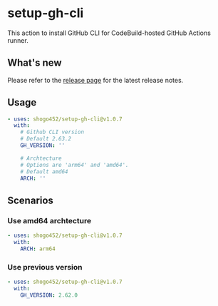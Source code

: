 # setup-gh-cli

This action to install GitHub CLI for CodeBuild-hosted GitHub Actions runner.

## What's new

Please refer to the [release page](https://github.com/shogo452/setup-gh-cli/releases) for the latest release notes.

## Usage

```yaml
- uses: shogo452/setup-gh-cli@v1.0.7
  with:
    # Github CLI version
    # Default 2.63.2
    GH_VERSION: ''

    # Archtecture
    # Options are 'arm64' and 'amd64'.
    # Default amd64
    ARCH: ''
```

## Scenarios

### Use amd64 archtecture

```yaml
- uses: shogo452/setup-gh-cli@v1.0.7
  with:
    ARCH: arm64
```

### Use previous version

```yaml
- uses: shogo452/setup-gh-cli@v1.0.7
  with:
    GH_VERSION: 2.62.0
```
